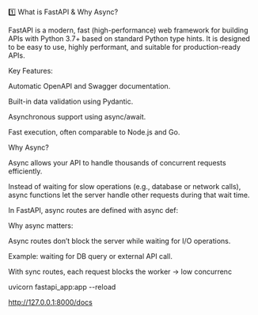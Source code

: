1️⃣ What is FastAPI & Why Async?

FastAPI is a modern, fast (high-performance) web framework for building APIs with Python 3.7+ based on standard Python type hints. It is designed to be easy to use, highly performant, and suitable for production-ready APIs.

Key Features:

Automatic OpenAPI and Swagger documentation.

Built-in data validation using Pydantic.

Asynchronous support using async/await.

Fast execution, often comparable to Node.js and Go.

Why Async?

Async allows your API to handle thousands of concurrent requests efficiently.

Instead of waiting for slow operations (e.g., database or network calls), async functions let the server handle other requests during that wait time.

In FastAPI, async routes are defined with async def:


Why async matters:

Async routes don’t block the server while waiting for I/O operations.

Example: waiting for DB query or external API call.

With sync routes, each request blocks the worker → low concurrenc


uvicorn fastapi_app:app --reload


http://127.0.0.1:8000/docs